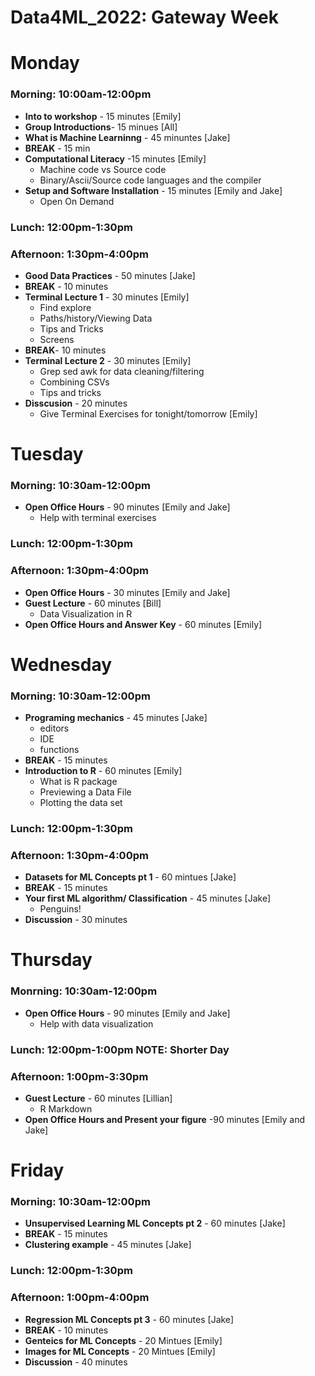 # Data4ML_2022: Gateway Week

# Monday
### **Morning**: 10:00am-12:00pm
* **Into to workshop** - 15 minutes [Emily]
* **Group Introductions**- 15 minues [All]
* **What is Machine Learninng** - 45 minuntes [Jake]
* **BREAK** - 15 min
* **Computational Literacy** -15 minutes [Emily]
  - Machine code vs Source code
  - Binary/Ascii/Source code languages and the compiler 
* **Setup and Software Installation** - 15 minutes [Emily and Jake]
  - Open On Demand
### Lunch: 12:00pm-1:30pm
### Afternoon: 1:30pm-4:00pm
* **Good Data Practices** - 50 minutes [Jake]
* **BREAK** - 10 minutes   
* **Terminal Lecture 1** - 30 minutes [Emily]
  - Find explore
  - Paths/history/Viewing Data 
  - Tips and Tricks
  - Screens
* **BREAK**- 10 minutes
* **Terminal Lecture 2** - 30 minutes [Emily]
   - Grep sed awk for data cleaning/filtering
   - Combining CSVs
   - Tips and tricks
* **Disscusion** - 20 minutes
   - Give Terminal Exercises for tonight/tomorrow [Emily]
 
# Tuesday 
### **Morning**: 10:30am-12:00pm
* **Open Office Hours** - 90 minutes [Emily and Jake]
  - Help with terminal exercises
### Lunch: 12:00pm-1:30pm
### **Afternoon**: 1:30pm-4:00pm
* **Open Office Hours** - 30 minutes [Emily and Jake]
* **Guest Lecture** - 60 minutes [Bill]
  - Data Visualization in R
* **Open Office Hours and Answer Key** - 60 minutes [Emily]

# Wednesday
### **Morning**: 10:30am-12:00pm
* **Programing mechanics** - 45 minutes [Jake]
  - editors
  - IDE
  - functions
* **BREAK**  - 15 minutes 
* **Introduction to R** - 60 minutes [Emily]
  - What is R package
  - Previewing a Data File
  - Plotting the data set
### Lunch: 12:00pm-1:30pm
### Afternoon: 1:30pm-4:00pm
* **Datasets for ML Concepts pt 1** - 60 mintues [Jake]
* **BREAK** - 15 minutes
* **Your first ML algorithm/ Classification** - 45 minutes [Jake]
  - Penguins!
* **Discussion** - 30 minutes

# Thursday 
### Monrning: 10:30am-12:00pm
* **Open Office Hours** - 90 minutes [Emily and Jake]
  - Help with data visualization
### Lunch: 12:00pm-1:00pm NOTE: Shorter Day
### **Afternoon**: 1:00pm-3:30pm
* **Guest Lecture** - 60 minutes [Lillian]
  - R Markdown
* **Open Office Hours and Present your figure** -90 minutes [Emily and Jake]

# Friday
### **Morning**: 10:30am-12:00pm
* **Unsupervised Learning ML Concepts pt 2** - 60 minutes [Jake]
* **BREAK** - 15 minutes
* **Clustering example** - 45 minutes [Jake]
### Lunch: 12:00pm-1:30pm
### **Afternoon**: 1:00pm-4:00pm
* **Regression ML Concepts pt 3** - 60 minutes [Jake]
* **BREAK** - 10 minutes
* **Genteics for ML Concepts** - 20 Mintues [Emily]
* **Images for ML Concepts** - 20 Mintues [Emily]
* **Discussion** - 40 minutes 
